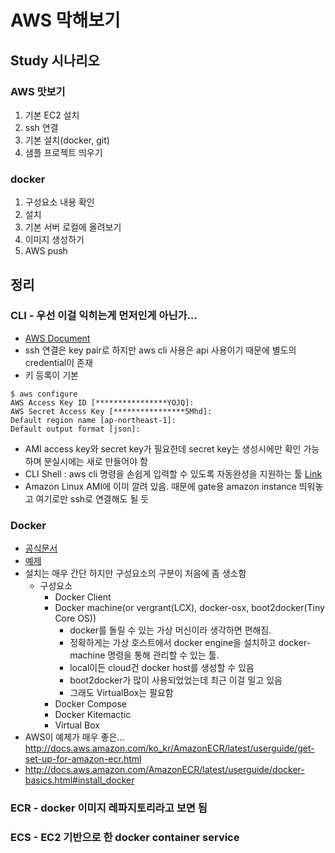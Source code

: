 # AWS 막해보기


## Study 시나리오
### AWS 맛보기
1. 기본 EC2 설치
2. ssh 연결
3. 기본 설치(docker, git)
4. 샘플 프로젝트 띄우기

### docker
1. 구성요소 내용 확인
2. 설치
3. 기본 서버 로컬에 올려보기
4. 이미지 생성하기
5. AWS push

## 정리
### CLI - 우선 이걸 익히는게 먼저인게 아닌가...
- [AWS Document](https://aws.amazon.com/ko/cli/)
- ssh 연결은 key pair로 하지만 aws cli 사용은 api 사용이기 때문에 별도의 credential이 존재
- 키 등록이 기본
```shell
$ aws configure
AWS Access Key ID [****************YOJQ]: 
AWS Secret Access Key [****************5Mhd]:   
Default region name [ap-northeast-1]:
Default output format [json]:
```
- AMI access key와 secret key가 필요한데 secret key는 생성시에만 확인 가능하며 분실시에는 새로 만들어야 함
- CLI Shell : aws cli 명령을 손쉽게 입력할 수 있도록 자동완성을 지원하는 툴 [Link](https://github.com/awslabs/aws-shell)
- Amazon Linux AMI에 이미 깔려 있음. 때문에 gate용 amazon instance 띄워놓고 여기로만 ssh로 연결해도 될 듯

### Docker
- [공식문서](https://docs.docker.com)
- [예제](http://blog.saltfactory.net/docker/running-docker-on-mac-using-with-docker-machine.html)
- 설치는 매우 간단 하지만 구성요소의 구분이 처음에 좀 생소함
  - 구성요소
    - Docker Client
    - Docker machine(or vergrant(LCX), docker-osx, boot2docker(Tiny Core OS))
      - docker를 돌릴 수 있는 가상 머신이라 생각하면 편해짐.
      - 정확하게는 가상 호스트에서 docker engine을 설치하고 docker-machine 명령을 통해 관리할 수 있는 툴.
      - local이든 cloud건 docker host를 생성할 수 있음
      - boot2docker가 많이 사용되었었는데 최근 이걸 밀고 있음
      - 그래도 VirtualBox는 필요함
    - Docker Compose
    - Docker Kitemactic
    - Virtual Box
- AWS이 예제가 매우 좋은... http://docs.aws.amazon.com/ko_kr/AmazonECR/latest/userguide/get-set-up-for-amazon-ecr.html
- http://docs.aws.amazon.com/AmazonECR/latest/userguide/docker-basics.html#install_docker

### ECR - docker 이미지 레파지토리라고 보면 됨
### ECS - EC2 기반으로 한 docker container service

